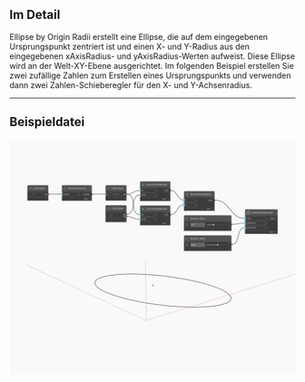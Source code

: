 ## Im Detail
Ellipse by Origin Radii erstellt eine Ellipse, die auf dem eingegebenen Ursprungspunkt zentriert ist und einen X- und Y-Radius aus den eingegebenen xAxisRadius- und yAxisRadius-Werten aufweist. Diese Ellipse wird an der Welt-XY-Ebene ausgerichtet. Im folgenden Beispiel erstellen Sie zwei zufällige Zahlen zum Erstellen eines Ursprungspunkts und verwenden dann zwei Zahlen-Schieberegler für den X- und Y-Achsenradius.
___
## Beispieldatei

![ByOriginRadii](./Autodesk.DesignScript.Geometry.Ellipse.ByOriginRadii_img.jpg)

